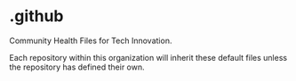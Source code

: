 # .github

Community Health Files for Tech Innovation.

Each repository within this organization will inherit these default files unless the repository has defined their own.
